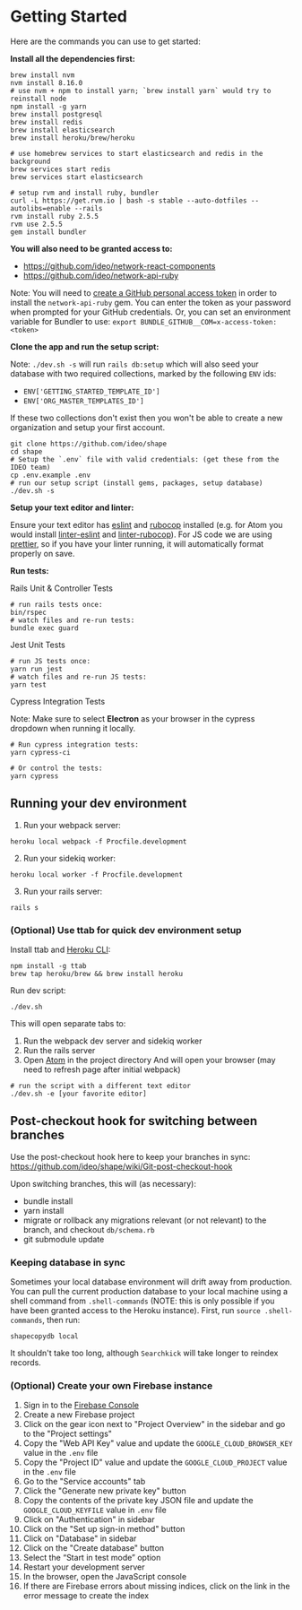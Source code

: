 # Getting Started

Here are the commands you can use to get started:

**Install all the dependencies first:**

```
brew install nvm
nvm install 8.16.0
# use nvm + npm to install yarn; `brew install yarn` would try to reinstall node
npm install -g yarn
brew install postgresql
brew install redis
brew install elasticsearch
brew install heroku/brew/heroku

# use homebrew services to start elasticsearch and redis in the background
brew services start redis
brew services start elasticsearch

# setup rvm and install ruby, bundler
curl -L https://get.rvm.io | bash -s stable --auto-dotfiles --autolibs=enable --rails
rvm install ruby 2.5.5
rvm use 2.5.5
gem install bundler
```

**You will also need to be granted access to:**

- https://github.com/ideo/network-react-components
- https://github.com/ideo/network-api-ruby

Note: You will need to [create a GitHub personal access token](https://help.github.com/en/articles/creating-a-personal-access-token-for-the-command-line) in order to install the `network-api-ruby` gem. You can  enter the token as your password when prompted for your GitHub credentials. Or, you can set an environment variable for Bundler to use: `export BUNDLE_GITHUB__COM=x-access-token:<token>`

**Clone the app and run the setup script:**

Note: `./dev.sh -s` will run `rails db:setup` which will also seed your database with two required collections, marked by the following `ENV` ids:

- `ENV['GETTING_STARTED_TEMPLATE_ID']`
- `ENV['ORG_MASTER_TEMPLATES_ID']`

If these two collections don't exist then you won't be able to create a new organization and setup your first account.

```
git clone https://github.com/ideo/shape
cd shape
# Setup the `.env` file with valid credentials: (get these from the IDEO team)
cp .env.example .env
# run our setup script (install gems, packages, setup database)
./dev.sh -s
```

**Setup your text editor and linter:**

Ensure your text editor has [eslint](https://eslint.org/) and [rubocop](https://rubocop.readthedocs.io/en/latest/) installed (e.g. for Atom you would install [linter-eslint](https://github.com/AtomLinter/linter-eslint) and [linter-rubocop](https://atom.io/packages/linter-rubocop)). For JS code we are using [prettier](https://prettier.io/), so if you have your linter running, it will automatically format properly on save.


**Run tests:**

Rails Unit & Controller Tests

```
# run rails tests once:
bin/rspec
# watch files and re-run tests:
bundle exec guard
```

Jest Unit Tests

```
# run JS tests once:
yarn run jest
# watch files and re-run JS tests:
yarn test
```

Cypress Integration Tests

Note: Make sure to select **Electron** as your browser in the cypress dropdown when running it locally.

```
# Run cypress integration tests:
yarn cypress-ci

# Or control the tests:
yarn cypress
```

## Running your dev environment

1. Run your webpack server:

```
heroku local webpack -f Procfile.development
```

2. Run your sidekiq worker:

```
heroku local worker -f Procfile.development
```

3. Run your rails server:

```
rails s
```

### (Optional) Use ttab for quick dev environment setup

Install ttab and [Heroku CLI](https://devcenter.heroku.com/articles/heroku-cli#download-and-install):

```
npm install -g ttab
brew tap heroku/brew && brew install heroku
```

Run dev script:

```
./dev.sh
```

This will open separate tabs to:

1. Run the webpack dev server and sidekiq worker
1. Run the rails server
1. Open [Atom](https://atom.io/) in the project directory
   And will open your browser (may need to refresh page after initial webpack)

```
# run the script with a different text editor
./dev.sh -e [your favorite editor]
```

## Post-checkout hook for switching between branches

Use the post-checkout hook here to keep your branches in sync:
https://github.com/ideo/shape/wiki/Git-post-checkout-hook

Upon switching branches, this will (as necessary):
 - bundle install
 - yarn install
 - migrate or rollback any migrations relevant (or not relevant) to the branch, and checkout `db/schema.rb`
 - git submodule update

### Keeping database in sync

Sometimes your local database environment will drift away from production. You can pull the current production database to your local machine using a shell command from `.shell-commands` (NOTE: this is only possible if you have been granted access to the Heroku instance). First, run `source .shell-commands`, then run:
```
shapecopydb local
```
It shouldn't take too long, although `Searchkick` will take longer to reindex records. 

### (Optional) Create your own Firebase instance

1. Sign in to the [Firebase Console](https://console.firebase.google.com)
1. Create a new Firebase project
1. Click on the gear icon next to "Project Overview" in the sidebar and go to the "Project settings"
1. Copy the "Web API Key" value and update the `GOOGLE_CLOUD_BROWSER_KEY` value in the `.env` file
1. Copy the "Project ID" value and update the `GOOGLE_CLOUD_PROJECT` value in the `.env` file
1. Go to the "Service accounts" tab
1. Click the "Generate new private key" button
1. Copy the contents of the private key JSON file and update the `GOOGLE_CLOUD_KEYFILE` value in `.env` file
1. Click on "Authentication" in sidebar
1. Click on the "Set up sign-in method" button
1. Click on "Database" in sidebar
1. Click on the "Create database" button
1. Select the “Start in test mode” option
1. Restart your development server
1. In the browser, open the JavaScript console
1. If there are Firebase errors about missing indices, click on the link in the error message to create the index
